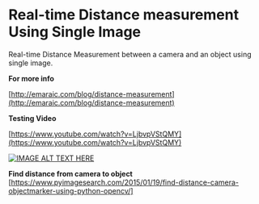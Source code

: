 # Real-time Distance measurement Using Single Image

Real-time Distance Measurement between a camera and an object using single image.


**For more info**

[http://emaraic.com/blog/distance-measurement](http://emaraic.com/blog/distance-measurement)


**Testing Video**

[https://www.youtube.com/watch?v=LjbvpVStQMY](https://www.youtube.com/watch?v=LjbvpVStQMY)

[![IMAGE ALT TEXT HERE](https://img.youtube.com/vi/LjbvpVStQMY/0.jpg)](https://www.youtube.com/watch?v=LjbvpVStQMY)

**Find distance from camera to object**
[https://www.pyimagesearch.com/2015/01/19/find-distance-camera-objectmarker-using-python-opencv/]
